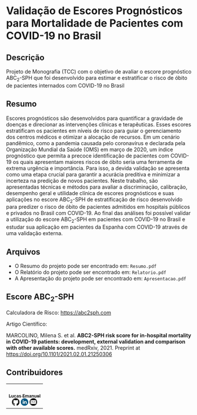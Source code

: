 # Validação de Escores Prognósticos para Mortalidade de Pacientes com COVID-19 no Brasil

## Descrição

Projeto de Monografia (TCC) com o objetivo de avaliar o escore prognóstico ABC<sub>2</sub>-SPH que foi desenvolvido para estimar e estratificar o risco de óbito de pacientes internados com COVID-19 no Brasil

## Resumo

Escores prognósticos são desenvolvidos para quantificar a gravidade de doenças e direcionar as intervenções clínicas e terapêuticas. Esses escores estratificam os pacientes em níveis de risco para guiar o gerenciamento dos centros médicos e otimizar a alocação de recursos. Em um cenário pandêmico, como a pandemia causada pelo coronavírus e declarada pela Organização Mundial da Saúde (OMS) em março de 2020, um índice prognóstico que permita a precoce identificação de pacientes com COVID-19 os quais apresentam maiores riscos de óbito seria uma ferramenta de extrema urgência e importância. Para isso, a devida validação se apresenta como uma etapa crucial para garantir a acurácia preditiva e minimizar a incerteza na predição de novos pacientes. Neste trabalho, são apresentadas técnicas e métodos para avaliar a discriminação, calibração, desempenho geral e utilidade clínica de escores prognósticos e suas aplicações no escore ABC<sub>2</sub>-SPH de estratificação de risco desenvolvido para predizer o risco de óbito de pacientes admitidos em hospitais públicos e privados no Brasil com COVID-19. Ao final das análises foi possível validar a utilização do escore ABC<sub>2</sub>-SPH em pacientes com COVID-19 no Brasil e estudar sua  aplicação em pacientes da Espanha com COVID-19 através de uma validação externa.

## Arquivos

- O Resumo do projeto pode ser encontrado em:
    `Resumo.pdf`
- O Relatório do projeto pode ser encontrado em:
    `Relatorio.pdf`
- A Apresentação do projeto pode ser encontrado em:
    `Apresentacao.pdf`

## Escore ABC<sub>2</sub>-SPH

Calculadora de Risco: https://abc2sph.com

Artigo Científico: 

MARCOLINO, Milena S. et al. **ABC2-SPH risk score for in-hospital mortality in COVID-19 patients: development, external validation and comparison with other available scores.** medRxiv, 2021. Preprint at https://doi.org/10.1101/2021.02.01.21250306

## Contribuidores

<table>
  <tr>
    <td align="center"><a href="https://github.com/luckermos"><img src="https://avatars.githubusercontent.com/u/49843691?s=100" width="100px;" alt=""/><br /><sub><b>Lucas Emanuel</b></sub></a><br /><a href="https://github.com/luckermos" title="Github"><img src="https://raw.githubusercontent.com/luckermos/logos/main/social/git.png" width="20"></a> <a href="https://www.linkedin.com/in/luckermos/" title="LinkedIn"><img src="https://raw.githubusercontent.com/luckermos/logos/main/social/linkedin.png" width="20"></a> <a href="mailto:luckermos19@gmail.com" title="E-mail"><img src="https://raw.githubusercontent.com/luckermos/logos/main/social/email.png" width="20"></a></td>
  </tr>
</table>

